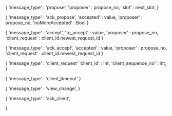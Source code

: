 {
	'message_type' : 'propose',
	'proposer' : propose_no,
	'slot' : next_slot,
}

{
	'message_type' : 'ack_propose',
	'accepted' : value,
	'proposer' : propose_no,
	'noMoreAccepted' : Bool
}

{
	'message_type' : 'accept',
	'to_accept' : value,
	'proposer'  : propose_no,
	'client_request' : client_id.newest_request_id
}

{
	'message_type' : 'ack_accept',
	'accepted' : value,
	'proposer'  : propose_no,
	'client_request' : client_id.newest_request_id
}

{
	'message_type' : 'client_request'
	'client_id' : Int,
	'client_sequence_no' : Int,
}

{
	'message_type' : 'client_timeout'
}

{
	'message_type' : 'view_change',
}

{
	'message_type' : 'ack_client',
	
}
